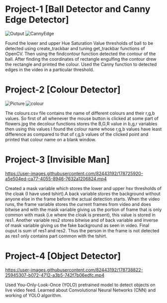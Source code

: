 # Project-1 [Ball Detector and Canny Edge Detector]

![Output](https://user-images.githubusercontent.com/82443192/178718583-3757c79d-d131-41c9-a7c6-da0dc1f2e939.JPG)
![CannyEdge](https://user-images.githubusercontent.com/82443192/178718625-e3d15fea-6903-4972-a4a5-ceb47aaf8c67.JPG)

Found the lower and upper Hue Saturation Value thresholds of ball to be detected using create_trackbar and tuning get_trackbar functions of OpenCV.
Then using the findcontour function detected the contour of the ball. After finding the coordinates of rectangle engulfing the contour drew the rectangle
and printed the colour. Used the Canny function to detected edges in the video in a particular threshold.

# Project-2 [Colour Detector]

![Picture](https://user-images.githubusercontent.com/82443192/178720740-f05c1318-b1c3-4440-83b7-f2a6181a252f.JPG)
![colour](https://user-images.githubusercontent.com/82443192/178720781-9dda77df-b61a-488d-97f1-0ab69af24026.JPG)

The colours.csv file contains the name of different colours and their r,g,b values. So first of all whenever the mouse button is clicked at some part of flowers.jpg
the decolour functions stores the B,G,R value in b,g,r variables then using this values I found the colour name whose r,g,b values have least difference as compared 
to that of r,g,b values of the clicked point and printed that colour name on a blank window.

# Project-3 [Invisible Man]

https://user-images.githubusercontent.com/82443192/178725920-a5e504ed-ca77-4055-8946-7632a1206824.mp4

Created a mask variable which stores the lower and upper hsv thresholds of the cloak (I have used tshirt).A back variable stores the background without anyone else in the frame before the actual detection starts. When the video runs, the frame variable stores the current frames from video and does bitwise and with the mask variable giving us the portion of frame that is only common with mask (i.e where the cloak is present), this value is stored in res1. Another variable res2 stores bitwise and of back variable and inverse of mask variable giving us the fake background as seen in video. Final ouput is sum of res1 and res2. Thus the person in the frame is not detected as res1 only contains part common with the tshirt.

# Project-4 [Object Detector]

https://user-images.githubusercontent.com/82443192/178738822-25945307-b072-4712-a3b5-742f7b06edfc.mp4

Used You-Only-Look-Once (YOLO) pretrained model to detect objects on live video feed. Learned about Convolutional Neural Networks (CNN) and working of YOLO algorithm.



